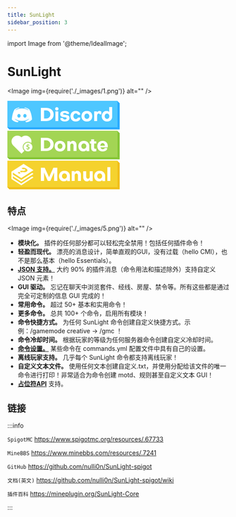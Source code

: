 ```yaml
---
title: SunLight
sidebar_position: 3
---
```


import Image from '@theme/IdealImage';

# SunLight

<Image img={require('./_images/1.png')} alt="" />

<a href="https://discord.gg/EwNFGsnGaW">
  <img src="_images/2.png" class="stylish-image" alt="" />
</a>
<a href="https://ko-fi.com/nightexpress">
  <img src="_images/3.png" class="stylish-image" alt="" />
</a>
<a href="https://nightexpress.gitbook.io/sunlight">
  <img src="_images/4.png" class="stylish-image" alt="" />
</a>

## 特点

<Image img={require('./_images/5.png')} alt="" />

- **模块化。** 插件的任何部分都可以轻松完全禁用！包括任何插件命令！
- **轻盈而现代。** 漂亮的消息设计，简单直观的GUI，没有过载（hello CMI），也不是那么基本（hello Essentials）。
- [**JSON 支持。**](https://github.com/nulli0n/NexEngine-spigot/wiki/Language-Config#json-formatting) 大约 90% 的插件消息（命令用法和描述除外）支持自定义 JSON 元素！
- **GUI 驱动。** 忘记在聊天中浏览套件、经线、房屋、禁令等。所有这些都是通过完全可定制的信息 GUI 完成的！
- **常用命令。** 超过 50+ 基本和实用命令！
- **更多命令。** 总共 100+ 个命令，启用所有模块！
- **命令快捷方式。** 为任何 SunLight 命令创建自定义快捷方式。示例：/gamemode creative -> /gmc ！
- **命令冷却时间。** 根据玩家的等级为任何服务器命令创建自定义冷却时间。
- [**命令设置。**](https://github.com/nulli0n/SunLight-spigot/wiki/Commands#-commands-config) 某些命令在 commands.yml 配置文件中具有自己的设置。
- **离线玩家支持。** 几乎每个 SunLight 命令都支持离线玩家！
- **自定义文本文件。** 使用任何文本创建自定义.txt，并使用分配给该文件的唯一命令进行打印！非常适合为命令创建 motd、规则甚至自定义文本 GUI！
- [**占位符API**](https://github.com/nulli0n/SunLight-spigot/wiki/PlaceholderAPI) 支持。

## 链接

:::info

`SpigotMC` https://www.spigotmc.org/resources/.67733

`MineBBS` https://www.minebbs.com/resources/.7241

`GitHub` https://github.com/nulli0n/SunLight-spigot

`文档(英文)` https://github.com/nulli0n/SunLight-spigot/wiki

`插件百科` https://mineplugin.org/SunLight-Core

:::
